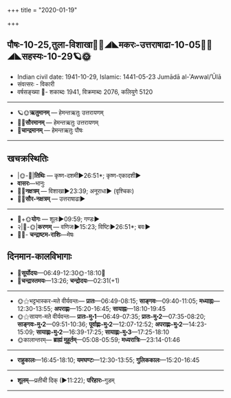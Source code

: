 +++
title = "2020-01-19"

+++
## पौषः-10-25,तुला-विशाखा🌛🌌◢◣मकरः-उत्तराषाढा-10-05🌌🌞◢◣सहस्यः-10-29🪐🌞
- Indian civil date: 1941-10-29, Islamic: 1441-05-23 Jumādā al-ʾAwwal/ʾŪlā
- संवत्सरः - विकारी
- वर्षसङ्ख्या 🌛- शकाब्दः 1941, विक्रमाब्दः 2076, कलियुगे 5120
___________________
- 🪐🌞**ऋतुमानम्** — हेमन्तऋतुः उत्तरायणम्
- 🌌🌞**सौरमानम्** — हेमन्तऋतुः उत्तरायणम्
- 🌛**चान्द्रमानम्** — हेमन्तऋतुः पौषः
___________________


## खचक्रस्थितिः
- |🌞-🌛|**तिथिः** — कृष्ण-दशमी►26:51*; कृष्ण-एकादशी►  
- **वासरः**—भानुः  
- 🌌🌛**नक्षत्रम्** — विशाखा►23:39; अनूराधा► (वृश्चिकः)  
- 🌌🌞**सौर-नक्षत्रम्** — उत्तराषाढा►  
___________________
- 🌛+🌞**योगः** — शूलः►09:59; गण्डः►  
- २|🌛-🌞|**करणम्** — वणिजः►15:23; विष्टिः►26:51*; बवः►  
- 🌌🌛- **चन्द्राष्टम-राशिः**—मेषः  


## दिनमान-कालविभागाः
- 🌅**सूर्योदयः**—06:49-12:30🌞️-18:10🌇  
- 🌛**चन्द्रास्तमयः**—13:26; **चन्द्रोदयः**—02:31(+1)  
___________________
- 🌞⚝भट्टभास्कर-मते वीर्यवन्तः— **प्रातः**—06:49-08:15; **साङ्गवः**—09:40-11:05; **मध्याह्नः**—12:30-13:55; **अपराह्णः**—15:20-16:45; **सायाह्नः**—18:10-19:45  
- 🌞⚝सायण-मते वीर्यवन्तः— **प्रातः-मु॰1**—06:49-07:35; **प्रातः-मु॰2**—07:35-08:20; **साङ्गवः-मु॰2**—09:51-10:36; **पूर्वाह्णः-मु॰2**—12:07-12:52; **अपराह्णः-मु॰2**—14:23-15:09; **सायाह्णः-मु॰2**—16:39-17:25; **सायाह्णः-मु॰3**—17:25-18:10  
- 🌞कालान्तरम्— **ब्राह्मं मुहूर्तम्**—05:08-05:59; **मध्यरात्रिः**—23:14-01:46  
___________________
- **राहुकालः**—16:45-18:10; **यमघण्टः**—12:30-13:55; **गुलिककालः**—15:20-16:45  
___________________
- **शूलम्**—प्रतीची दिक् (►11:22); **परिहारः**–गुडम्  
___________________
